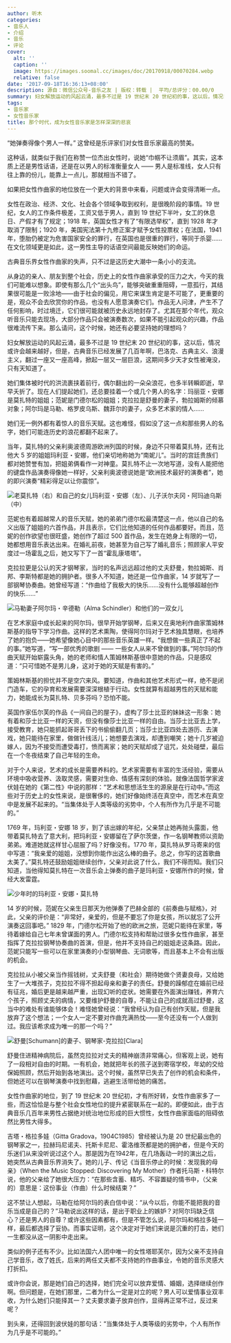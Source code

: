 ```yaml
---
author: 听木
categories:
- 音乐人
- 介绍
- 音乐
- 评论
cover:
  alt: ''
  caption: ''
  image: https://images.soomal.cc/images/doc/20170918/00070284.webp
  relative: false
date: '2017-09-18T16:36:13+08:00'
description: 源自：微信公众号-音乐之友 | 版权：转载 |  平均/总评分：00.00/0
summary: 妇女解放运动的风起云涌，最多不过是 19 世纪末 20 世纪初的事，这以后，情况或许会越来越好，但是，古典音乐已经发展了几百年啊，巴洛克、古典主义、浪漫主义，翻过一座又一座高峰，掀起一层又一层巨浪，这期间多少天才女性被淹没，只有天知道了……
tags:
- 音乐家
- 女性音乐家
title: 那个时代，成为女性音乐家是怎样深深的悲哀
---
```


“她弹奏得像个男人一样。” 这曾经是乐评家们对女性音乐家最高的赞美。

这种话，就类似于我们在称赞一位杰出女性时，说她“巾帼不让须眉”。其实，这本质上还是男性话语，还是在以男人的标准衡量女人 ―― 男人是标准线，女人只有往上靠的份儿，能靠上一点儿，那就相当不错了。

如果把女性作曲家的地位放在一个更大的背景中来看，问题或许会变得清晰一点。

女性在政治、经济、文化、社会各个领域争取到权利，是很晚阶段的事情。19 世纪，女人的工作条件极差，工资又低于男人，直到 19 世纪下半叶，女工的休息日、产假才有了规定；1918 年，英国女性才有了“有限选举权”，直到 1928 年才取消了限制；1920 年，美国宪法第十九修正案才赋予女性投票权；在法国，1941 年，堕胎仍被定为危害国家安全的罪行，在英国也是很重的罪行，等同于杀婴……在文化领域更是如此，这一男性主导的话语空间最能反映她们的命运。

古典音乐界女性作曲家的失声，只不过是这历史大潮中一条小小的支流。

从身边的亲人、朋友到整个社会，历史上的女性作曲家承受的压力之大，今天的我们可能难以想象。即使有那么几个“出头鸟”，能够突破重重阻碍，一意孤行，其结果很可能是一败涂地――由于社会的偏见，用它来谋生肯定是不可能了，更重要的是，观众不会去欣赏你的作品，也没有人愿意演奏它们。作品无人问津，产生不了任何影响，时过境迁，它们很可能就被历史永远地封存了。尤其在那个年代，观众听音乐只能去现场，大部分作品只会被演奏数次，如果不能引起观众的兴趣，作品很难流传下来。那么请问，这个时候，她还有必要坚持她的理想吗？

妇女解放运动的风起云涌，最多不过是 19 世纪末 20 世纪初的事，这以后，情况或许会越来越好，但是，古典音乐已经发展了几百年啊，巴洛克、古典主义、浪漫主义，翻过一座又一座高峰，掀起一层又一层巨浪，这期间多少天才女性被淹没，只有天知道了。

她们集体被时代的洪流裹挟着前行，偶尔翻出的一朵朵浪花，也多半转瞬即逝，早早夭折了。现在人们提起她们，还总要挂着一个或几个男人的名字：玛丽亚・安娜是莫扎特的姐姐；范妮是门德尔松的姐姐；克拉拉是舒曼的妻子，勃拉姆斯的倾慕对象；阿尔玛是马勒、格罗皮乌斯、魏菲尔的妻子，众多艺术家的情人……

她们无一例外都有着惊人的音乐天赋。这也难怪，假如没了这一点和那些男人的名字，她们可能连历史的浪花都翻不起来了。

当年，莫扎特的父亲利奥波德周游欧洲列国的时候，身边不只带着莫扎特，还有比他大 5 岁的姐姐玛利亚・安娜，他们亲切地称她为“南妮儿”。当时的宫廷贵族们都对她赞誉有加，把姐弟俩看作一对神童。莫扎特不止一次地写道，没有人能把他的键盘作品演奏得像她一样好，父亲利奥波德说她是“欧洲技术最好的演奏者”，她的即兴演奏“精彩得足以让你震惊”。

![老莫扎特（右）和自己的女儿玛利亚・安娜（左）、儿子沃尔夫冈・阿玛迪乌斯（中）](https://images.soomal.cc/images/doc/20170918/00070284.webp)





范妮也有着超越常人的音乐天赋，她的弟弟门德尔松最清楚这一点，他以自己的名义出版了姐姐的六首作品，并且表示，它们比他知道的任何作品都要好。而且，范妮的创作欲望也很旺盛，她创作了超过 500 首作品，发生在她身上有限的一切，她都想用音乐表达出来。在婚礼前夜，她甚至为自己写了婚礼音乐；照顾家人平安度过一场霍乱之后，她又写下了一首“霍乱康塔塔”。

克拉拉更是公认的天才钢琴家，当时的名声远远超过他的丈夫舒曼，勃拉姆斯、肖邦、李斯特都是她的拥护者。很多人不知道，她还是一位作曲家，14 岁就写了一部钢琴协奏曲。她曾经写道：“作曲给了我极大的快乐……没有什么能够超越创作的快乐……”

![马勒妻子阿尔玛・辛德勒（Alma Schindler）和他们的一双女儿](https://images.soomal.cc/images/doc/20110827/00013004_01.webp)





在艺术家庭中成长起来的阿尔玛，很早开始学钢琴，后来又在奥地利作曲家策姆林斯基的指导下学习作曲。这样的艺术熏陶，使得阿尔玛对于艺术独具慧眼，也培养了她的抱负――她希望像她心目中的那些音乐英雄一样。“我想做一些真正了不起的事。”她写道，“写一部优秀的歌剧 ―― 一些女人从来不曾做到的事。”阿尔玛的作曲天赋开始崭露头角，她的老师和情人策姆林斯基很中意她的作品，只是感叹道：“只可惜她不是男儿身，这对于她的天赋是有害的。”

策姆林斯基的担忧并不是空穴来风。要知道，作曲和其他艺术形式一样，绝不是闭门造车，它的孕育和发展需要深深根植于行动。女性就算有超越男性的天赋和能力，她能成长为莫扎特、贝多芬吗？恐怕不能。

英国作家伍尔芙的作品《一间自己的屋子》，虚构了莎士比亚的妹妹这一形象：她有着和莎士比亚一样的天资，但没有像莎士比亚一样的自由。当莎士比亚去上学，接受教育，她只能抓起哥哥丢下的书偷偷翻几页；当莎士比亚四处去游历、去演戏，她只能待在家里，做做针线活儿；她想要去演戏，却遭到嘲笑；她十几岁被迫嫁人，因为不接受而遭受毒打，愤而离家；她的天赋却成了诅咒，处处碰壁，最后在一个冬夜结束了自己年轻的生命。

对于个人来说，艺术的成长是需要养料的。艺术家需要有丰富的生活经验，需要从环境中吸收营养、汲取灵感，需要对生命、情感有深刻的体验。就像法国哲学家波伏娃在她的《第二性》中说的那样：“艺术和思想活生生的源泉是在行动中。”而这些对于历史上的女性来说，是很奢侈的，她们好像始终活在真空中，而艺术在真空中是发展不起来的。“当集体处于人类等级的劣势中，个人有所作为几乎是不可能的。”

1769 年，玛利亚・安娜 18 岁，到了该出嫁的年纪，父亲禁止她再抛头露面，他带着莫扎特去了意大利，把玛利亚・安娜留在了萨尔茨堡，作一名钢琴教师以资助弟弟。难道她就这样甘心屈服了吗？好像没有。1770 年，莫扎特从罗马寄来的信中写道：“我亲爱的姐姐，没想到你能作出这么棒的曲子。总之，你写的这首歌曲太美了。”莫扎特还鼓励姐姐继续创作，父亲对此说了什么，我们不得而知。我们只知道，当他得知莫扎特在一次音乐会上弹奏的曲子是玛利亚・安娜所作的时候，曾经大发雷霆。

![少年时的玛利亚・安娜・莫扎特](https://images.soomal.cc/images/doc/20170918/00070285.webp)





14 岁的时候，范妮在父亲生日那天为他弹奏了巴赫全部的《前奏曲与赋格》，对此，父亲的评价是：“非常好，亲爱的，但是不要忘了你是女孩，所以就忘了公开演奏这回事吧。” 1829 年，门德尔松开始了他的欧洲之旅，范妮只能待在家里，等待着嫁给自己七年未曾谋面的男人。门德尔松支持和帮助过很多女性作曲家，甚至指挥了克拉拉钢琴协奏曲的首演，但是，他并不支持自己的姐姐走这条路。因此，范妮只能写一些可以在家里演奏的小型钢琴曲、无词歌等，而且基本上不会有出版的机会。

克拉拉从小被父亲当作摇钱树，丈夫舒曼（和社会）期待她做个贤妻良母，又给她生了一大堆孩子，克拉拉不得不担起母亲和妻子的责任。舒曼的躁郁症在婚前已经有征兆，婚后更是越来越严重，出现幻听的症状。她需要在外面演出赚钱，养育六个孩子，照顾丈夫的病情，又要维护舒曼的自尊，不能让自己的成就高过舒曼，这当中的难处有谁能够体会！难怪她曾经说：“我曾经认为自己有创作天赋，但是我放弃了这个想法；一个女人一定不要对作曲充满热忱――至今还没有一个人做到过。我应该希求成为唯一的那一个吗？”

![舒曼[Schumann]的妻子、钢琴家-克拉拉[Clara]](https://images.soomal.cc/images/doc/20130730/00034133_01.webp)





舒曼住进精神病院后，虽然克拉拉对丈夫的精神崩溃非常痛心，但客观上说，她有了一段相对自由的时期。一有机会，她就把年长的孩子送到寄宿学校，年幼的交给保姆照顾，然后开始到各地演出。这个时候，虽然早已失去了创作的机会和条件，但她还可以在钢琴演奏中找到慰藉，逃避生活带给她的痛苦。

女性作曲家的地位，到了 19 世纪末 20 世纪初，才有所好转，女性作曲家多了一些，而这恰恰是与整个社会女性地位的提升紧密联系在一起的。即便如此，由于古典音乐几百年来男性占据绝对统治地位形成的巨大惯性，女性作曲家面临的阻碍依然比男性大得多。
 
吉塔・格拉多娃（Gitta Gradova，1904C1985）曾经被认为是 20 世纪最出色的钢琴家之一，拉赫玛尼诺夫、托斯卡尼尼、霍洛维茨都是她的拥护者，但是今天的乐迷们从来没听说过这个人。那是因为在1942年，在几场轰动一时的演出之后，她突然从古典音乐界消失了。她的儿子、传记《当音乐停止的时候：发现我的母亲》（When the Music Stopped: Discovering My Mother）作者托马斯・科特尔说，他的父亲给了她很大压力：“在那些含蓄、精巧、不容置疑的情书中，（父亲的）意思是：这份事业（作曲）什么时候结束？”

这不禁让人想起，马勒在给阿尔玛的表白信中说：“从今以后，你能不能把我的音乐当成是自己的？”马勒说出这样的话，是出于职业上的嫉妒？对阿尔玛缺乏信心？还是男人的自尊？或许这些因素都有，但是不管怎么说，阿尔玛和格拉多娃一样，最后都选择了妥协。而事实证明，这个决定对于她们来说是沉重的打击，她们一生都没从这一阴影中走出来。

类似的例子还有不少。比如法国六人团中唯一的女性塔耶芙尔，因为父亲不支持自己学音乐，改了姓氏，后来的两任丈夫都不支持她的作曲事业，令她的音乐灵感大打折扣。
 
或许你会说，那是她们自己的选择，她们完全可以放弃爱情、婚姻，选择继续创作啊。但问题是，在她们那里，二者为什么一定是对立的呢？男人可以爱情事业双丰收，为什么她们只能择其一？丈夫要求妻子放弃创作，显得再正常不过，反过来呢？

到头来，还得回到波伏娃的那句话：“当集体处于人类等级的劣势中，个人有所作为几乎是不可能的。”